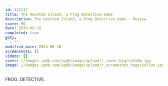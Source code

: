```yaml
---
id: 111117
title: The Haunted Island, a Frog Detective Game
description: The Haunted Island, a Frog Detective Game - Review
score: 90
date: 2019-08-20
completed: true
goty:
  - ""
modified_date: 2024-08-16
screenshots: []
videos: []
cover: //images.igdb.com/igdb/image/upload/t_cover_big/co1v8m.jpg
image: //images.igdb.com/igdb/image/upload/t_screenshot_huge/sc5luo.jpg
---
```

FROG. DETECTIVE.